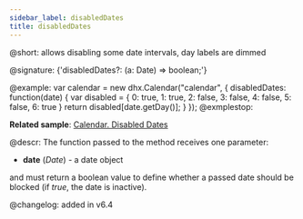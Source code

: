 ```yaml
---
sidebar_label: disabledDates
title: disabledDates
---          
```


@short: allows disabling some date intervals, day labels are dimmed

@signature: {'disabledDates?: (a: Date) => boolean;'}

@example:
var calendar = new dhx.Calendar("calendar", {
	disabledDates: function(date) {
		var disabled = {
			0: true,
			1: true,
			2: false,
			3: false,
			4: false,
			5: false,
			6: true
		}
		return disabled[date.getDay()];
	}
});
@exmplestop:

**Related sample**: [Calendar. Disabled Dates](https://snippet.dhtmlx.com/27n67r91)

@descr:
The function passed to the method receives one parameter:

- **date** (*Date*) - a date object

and must return a boolean value to define whether a passed date should be blocked (if *true*, the date is inactive).

@changelog: added in v6.4

[comment]: # (@related: calendar/how_to_start.md#initialize-calendar calendar/configuring.md#disableddates)
